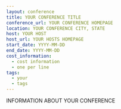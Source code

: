 ```yaml
---
layout: conference
title: YOUR CONFERENCE TITLE
conference_url: YOUR CONFERENCE HOMEPAGE
location: YOUR CONFERENCE CITY, STATE
host: YOUR HOST
host_url: YOUR HOSTS HOMEPAGE
start_date: YYYY-MM-DD
end_date: YYYY-MM-DD
cost_information:
  - cost information
  - one per line
tags:
  - your
  - tags
---
```


INFORMATION ABOUT YOUR CONFERENCE

